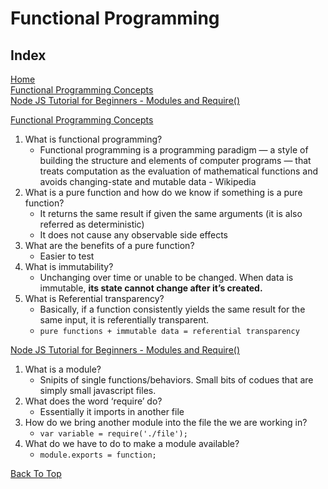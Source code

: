 # Functional Programming

## Index

[Home](../README.md)  
[Functional Programming Concepts](#functional-programming-concepts)  
[Node JS Tutorial for Beginners - Modules and Require()](#node-js-tutorial-for-beginners---modules-and-require)

[Functional Programming Concepts](https://medium.com/the-renaissance-developer/concepts-of-functional-programming-in-javascript-6bc84220d2aa)

1. What is functional programming?
   - Functional programming is a programming paradigm — a style of building the structure and elements of computer programs — that treats computation as the evaluation of mathematical functions and avoids changing-state and mutable data - Wikipedia
2. What is a pure function and how do we know if something is a pure function?
   - It returns the same result if given the same arguments (it is also referred as deterministic)
   - It does not cause any observable side effects
3. What are the benefits of a pure function?
   - Easier to test
4. What is immutability?
   - Unchanging over time or unable to be changed. When data is immutable, **its state cannot change after it’s created.**
5. What is Referential transparency?
   - Basically, if a function consistently yields the same result for the same input, it is referentially transparent.
   - `pure functions + immutable data = referential transparency`

[Node JS Tutorial for Beginners - Modules and Require()](https://www.youtube.com/watch?v=xHLd36QoS4k)

1. What is a module?
   - Snipits of single functions/behaviors.  Small bits of codues that are simply small javascript files.
2. What does the word ‘require’ do?
   - Essentially it imports in another file
3. How do we bring another module into the file the we are working in?
   - `var variable = require('./file');`
4. What do we have to do to make a module available?
   - `module.exports = function;`

[Back To Top](#index)

